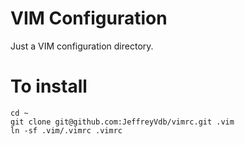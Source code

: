 VIM Configuration
=================

Just a VIM configuration directory.

# To install 

    cd ~
    git clone git@github.com:JeffreyVdb/vimrc.git .vim
    ln -sf .vim/.vimrc .vimrc
